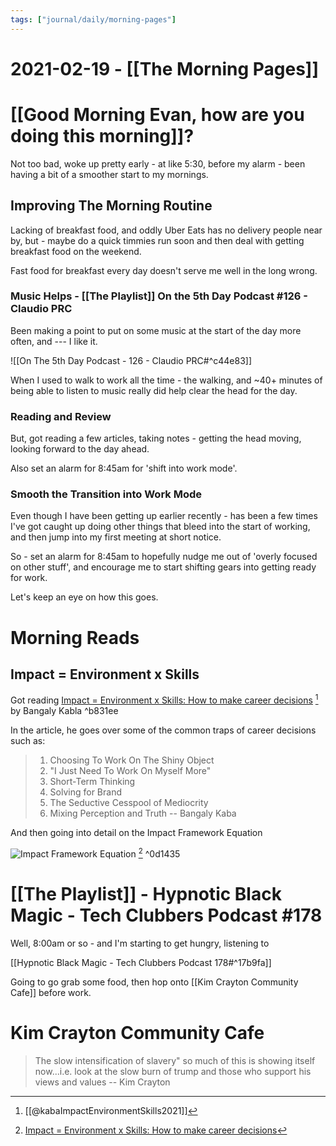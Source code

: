 ```yaml
---
tags: ["journal/daily/morning-pages"]
---
```


# 2021-02-19 - [[The Morning Pages]]

# [[Good Morning Evan, how are you doing this morning]]?

Not too bad, woke up pretty early - at like 5:30, before my alarm - been having a bit of a smoother start to my mornings.

## Improving The Morning Routine 

Lacking of breakfast food, and oddly Uber Eats has no delivery people near by, but - maybe do a quick timmies run soon and then deal with getting breakfast food on the weekend. 

Fast food for breakfast every day doesn't serve me well in the long wrong.

### Music Helps - [[The Playlist]] On the 5th Day Podcast #126 - Claudio PRC

Been making a point to put on some music at the start of the day more often, and --- I like it.

![[On The 5th Day Podcast - 126 - Claudio PRC#^c44e83]]

When I used to walk to work all the time - the walking, and ~40+ minutes of being able to listen to music really did help clear the head for the day. 

### Reading and Review

But, got reading a few articles, taking notes - getting the head moving, looking forward to the day ahead.

Also set an alarm for 8:45am for 'shift into work mode'.

### Smooth the Transition into Work Mode 

Even though I have been getting up earlier recently - has been a few times I've got caught up doing other things that bleed into the start of working, and then jump into my first meeting at short notice.

So - set an alarm for 8:45am to hopefully nudge me out of 'overly focused on other stuff', and encourage me to start shifting gears into getting ready for work.

Let's keep an eye on how this goes. 

# Morning Reads

## Impact = Environment x Skills 

Got reading  [Impact = Environment x Skills: How to make career decisions](https://www.reforge.com/blog/how-to-make-career-decisions) [^bk] by Bangaly Kabla  ^b831ee

[^bk]: [[@kabaImpactEnvironmentSkills2021]]

In the article, he goes over some of the common traps of career decisions such as:

> 1. Choosing To Work On The Shiny Object
> 2. "I Just Need To Work On Myself More"
> 3. Short-Term Thinking
> 4. Solving for Brand
> 5. The Seductive Cesspool of Mediocrity 
> 6. Mixing Perception and Truth
> -- Bangaly Kaba

And then going into detail on the Impact Framework Equation

![Impact Framework Equation](https://images.squarespace-cdn.com/content/v1/56f152a22fe131e76648aba3/1613492434373-3MH795MEXRG9Q2TQLEKA/ke17ZwdGBToddI8pDm48kPTrHXgsMrSIMwe6YW3w1AZ7gQa3H78H3Y0txjaiv_0fDoOvxcdMmMKkDsyUqMSsMWxHk725yiiHCCLfrh8O1z4YTzHvnKhyp6Da-NYroOW3ZGjoBKy3azqku80C789l0p52bY8kZn6Mpkp9xtPUVLhvLurswpbKwwoDWqBh58NLxQZMhB36LmtxTXHHtLwR3w/Impact+Environment+Skills.png?format=700w) [^bk2] ^0d1435

[^bk2]: [Impact = Environment x Skills: How to make career decisions](https://www.reforge.com/blog/how-to-make-career-decisions)

# [[The Playlist]] - Hypnotic Black Magic - Tech Clubbers Podcast #178

Well, 8:00am or so - and I'm starting to get hungry, listening to 

[[Hypnotic Black Magic - Tech Clubbers Podcast 178#^17b9fa]]

Going to go grab some food, then hop onto [[Kim Crayton Community Cafe]] before work.

# Kim Crayton Community Cafe


> The slow intensification of slavery" so much of this is showing itself now...i.e. look at the slow burn of trump and those who support his views and values -- Kim Crayton